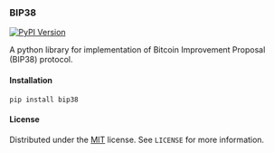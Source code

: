 ### BIP38

[![PyPI Version](https://img.shields.io/pypi/v/bip38.svg?color=blue)](https://pypi.org/project/bip38)

A python library for implementation of Bitcoin Improvement Proposal (BIP38) protocol.

#### Installation

```
pip install bip38
```

#### License

Distributed under the [MIT](https://github.com/meherett/python-bip38/blob/master/LICENSE) license. See ``LICENSE`` for more information.
